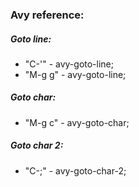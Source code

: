 ### Avy reference:

##### Goto line:
* "C-'" - avy-goto-line;
* "M-g g" - avy-goto-line;

##### Goto char:
* "M-g c" - avy-goto-char;

##### Goto char 2:
* "C-;" - avy-goto-char-2;
